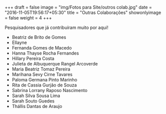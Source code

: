 +++
draft = false
image = "img/Fotos para Site/outros colab.jpg"
date = "2016-11-05T19:56:17+05:30"
title = "Outras Colaborações"
showonlyimage = false
weight = 4
+++

Pesquisadores que já contribuíram muito por aqui!
<!--more-->

* Beatriz de Brito de Gomes
* Ellayne
* Fernanda Gomes de Macedo
* Hanna Thayse Rocha Fernandes
* Hillary Pereira Costa
* Julieta de Albuquerque Rangel Arcoverde
* Maria Beatriz Tomaz Pereira
* Marihana Sevy Cirne Tavares
* Paloma Germana Pinto Marinho
* Rita de Cassia Gurjão de Souza
* Sabrina Lorrany Raposo Nascimento
* Sarah Silva Sousa Lima
* Sarah Souto Guedes
* Thállis Dantas de Araujo

